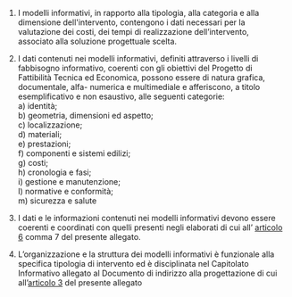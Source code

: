 1. I modelli informativi, in rapporto alla tipologia, alla categoria e alla dimensione dell'intervento, contengono i dati necessari per la valutazione dei costi, dei tempi di realizzazione dell’intervento, associato alla soluzione progettuale scelta.

2. I dati contenuti nei modelli informativi, definiti attraverso i livelli di fabbisogno informativo, coerenti con gli obiettivi del Progetto di Fattibilità Tecnica ed Economica, possono essere di natura grafica, documentale, alfa- numerica e multimediale e afferiscono, a titolo esemplificativo e non esaustivo, alle seguenti categorie: <br>a) identità; <br>b) geometria, dimensioni ed aspetto; <br>c) localizzazione; <br>d) materiali; <br>e) prestazioni; <br>f) componenti e sistemi edilizi;<br>g) costi; <br>h) cronologia e fasi;<br>i) gestione e manutenzione; <br>l) normative e conformità; <br>m) sicurezza e salute 

3. I dati e le informazioni contenuti nei modelli informativi devono essere coerenti e coordinati con quelli presenti negli elaborati di cui all’ [articolo 6](/index.html?article=allegato-1.7-articolo-6&version=2) comma 7 del presente allegato. 

4. L’organizzazione e la struttura dei modelli informativi è funzionale alla specifica tipologia di intervento ed è disciplinata nel Capitolato Informativo allegato al Documento di indirizzo alla progettazione di cui all’[articolo 3](/index.html?article=allegato-1.7-articolo-3&version=2) del presente allegato